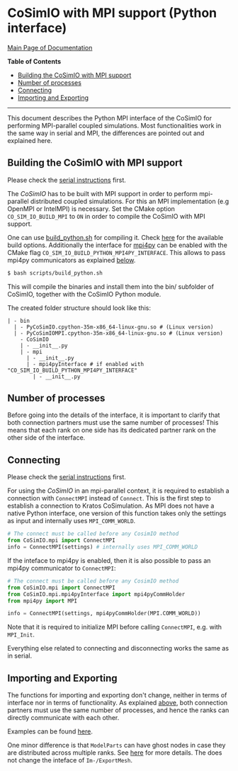 # CoSimIO with MPI support (Python interface)

[Main Page of Documentation](https://kratosmultiphysics.github.io/CoSimIO/)

**Table of Contents**
<!-- @import "[TOC]" {cmd="toc" depthFrom=2 depthTo=6 orderedList=false} -->

<!-- code_chunk_output -->

- [Building the CoSimIO with MPI support](#building-the-cosimio-with-mpi-support)
- [Number of processes](#number-of-processes)
- [Connecting](#connecting)
- [Importing and Exporting](#importing-and-exporting)

<!-- /code_chunk_output -->
---

This document describes the Python MPI interface of the CoSimIO for performing MPI-parallel coupled simulations. Most functionalities work in the same way in serial and MPI, the differences are pointed out and explained here.

## Building the CoSimIO with MPI support
Please check the [serial instructions](integration_co_sim_io.md#building-the-cosimio) first.

The _CoSimIO_ has to be built with MPI support in order to perform mpi-parallel distributed coupled simulations. For this an MPI implementation (e.g OpenMPI or IntelMPI) is necessary.
Set the CMake option `CO_SIM_IO_BUILD_MPI` to `ON` in order to compile the CoSimIO with MPI support.

One can use [build_python.sh](https://github.com/KratosMultiphysics/CoSimIO/blob/master/scripts/build_python.sh) for compiling it. Check [here](../../build_options.md) for the available build options.
Additionally the interface for [mpi4py](https://pypi.org/project/mpi4py/) can be enabled with the CMake flag `CO_SIM_IO_BUILD_PYTHON_MPI4PY_INTERFACE`. This allows to pass mpi4py communicators as explained [below](#connecting).

```bash
$ bash scripts/build_python.sh
```

This will compile the binaries and install them into the bin/ subfolder of CoSimIO, together with the CoSimIO Python module.

The created folder structure should look like this:
```
| - bin
  | - PyCoSimIO.cpython-35m-x86_64-linux-gnu.so # (Linux version)
  | - PyCoSimIOMPI.cpython-35m-x86_64-linux-gnu.so # (Linux version)
    - CoSimIO
    | - __init__.py
    | - mpi
      | - __init__.py
      | - mpi4pyInterface # if enabled with "CO_SIM_IO_BUILD_PYTHON_MPI4PY_INTERFACE"
        | - __init__.py
```

## Number of processes
Before going into the details of the interface, it is important to clarify that both connection partners must use the same number of processes! This means that each rank on one side has its dedicated partner rank on the other side of the interface.

## Connecting
Please check the [serial instructions](integration_co_sim_io.md#connecting-and-disconnecting) first.

For using the _CoSimIO_ in an mpi-parallel context, it is required to establish a connection with `ConnectMPI` instead of `Connect`. This is the first step to establish a connection to Kratos CoSimulation. As MPI does not have a native Python interface, one version of this function takes only the settings as input and internally uses `MPI_COMM_WORLD`.
```py
# The connect must be called before any CosimIO method
from CoSimIO.mpi import ConnectMPI
info = ConnectMPI(settings) # internally uses MPI_COMM_WORLD
```

If the inteface to mpi4py is enabled, then it is also possible to pass an mpi4py communicator to `ConnectMPI`:
```py
# The connect must be called before any CosimIO method
from CoSimIO.mpi import ConnectMPI
from CoSimIO.mpi.mpi4pyInterface import mpi4pyCommHolder
from mpi4py import MPI

info = ConnectMPI(settings, mpi4pyCommHolder(MPI.COMM_WORLD))
```

Note that it is required to initialize MPI before calling `ConnectMPI`, e.g. with `MPI_Init`.

Everything else related to connecting and disconnecting works the same as in serial.

## Importing and Exporting
The functions for importing and exporting don't change, neither in terms of interface nor in terms of functionality. As explained [above](number-of-processes), both connection partners must use the same number of processes, and hence the ranks can directly communicate with each other.

Examples can be found [here](https://github.com/KratosMultiphysics/CoSimIO/blob/master/tests/integration_tutorials/python/mpi).

One minor difference is that `ModelParts` can have ghost nodes in case they are distributed across multiple ranks. See [here](../../model_part/model_part_python.md#interface-for-distributed-modelparts-mpi) for more details. The does not change the inteface of `Im-/ExportMesh`.
